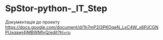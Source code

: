 # SpStor-python-_IT_Step


Документація до проекту
https://docs.google.com/document/d/1h7mP2I3PKOqeN_LsC4W_x6PJCGNPUxqawj4jMBWMlyQ/edit?hl=ru
